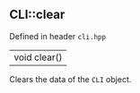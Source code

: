 ## CLI::clear
Defined in header `cli.hpp`

| |
| --- |
| void clear() |

Clears the data of the `CLI` object.